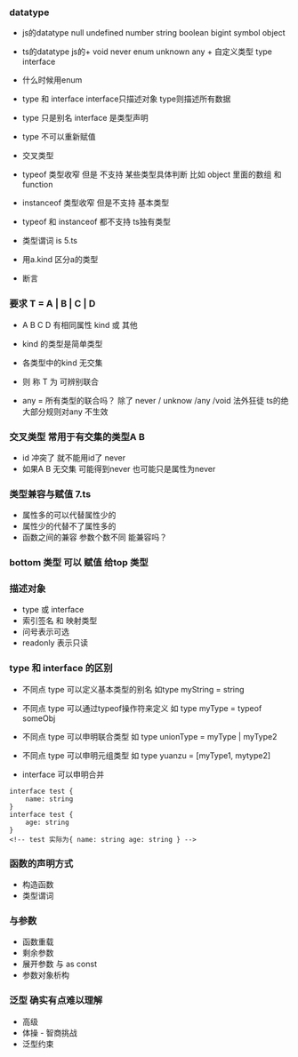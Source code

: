 
### datatype

- js的datatype  null undefined number string boolean bigint symbol object
- ts的datatype js的+ void never enum unknown any + 自定义类型 type interface

- 什么时候用enum

- type 和 interface  interface只描述对象 type则描述所有数据
- type 只是别名 interface 是类型声明
- type 不可以重新赋值

- 交叉类型
- typeof 类型收窄 但是 不支持 某些类型具体判断 比如 object 里面的数组 和 function
- instanceof 类型收窄 但是不支持 基本类型 
- typeof 和 instanceof 都不支持 ts独有类型
- 类型谓词 is  5.ts
- 用a.kind 区分a的类型 
- 断言


### 要求 T = A | B | C | D

- A B C D 有相同属性 kind 或 其他
- kind 的类型是简单类型
- 各类型中的kind 无交集
- 则 称 T 为 可辨别联合


- any = 所有类型的联合吗？ 除了 never / unknow /any /void  法外狂徒  ts的绝大部分规则对any 不生效


### 交叉类型 常用于有交集的类型A B
- id 冲突了 就不能用id了 never
- 如果A B 无交集 可能得到never 也可能只是属性为never


### 类型兼容与赋值 7.ts
- 属性多的可以代替属性少的
- 属性少的代替不了属性多的
- 函数之间的兼容 参数个数不同 能兼容吗？


### bottom 类型 可以 赋值 给top 类型



### 描述对象 
- type 或 interface
- 索引签名 和 映射类型
- 问号表示可选
- readonly 表示只读

### type 和 interface 的区别
- 不同点 type 可以定义基本类型的别名 如type myString = string
- 不同点 type 可以通过typeof操作符来定义 如 type myType = typeof someObj
- 不同点 type 可以申明联合类型 如 type unionType = myType | myType2
- 不同点 type 可以申明元组类型 如 type yuanzu = [myType1, mytype2]

- interface 可以申明合并
```
interface test {
    name: string
}
interface test {
    age: string
}
<!-- test 实际为{ name: string age: string } -->
```

### 函数的声明方式
- 构造函数
- 类型谓词


### 与参数
- 函数重载
- 剩余参数
- 展开参数 与 as const
- 参数对象析构


### 泛型 确实有点难以理解
- 高级
- 体操 - 智商挑战
- 泛型约束


